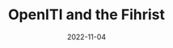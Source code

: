 ---
layout: category
taxonomy: fihrist
title: OpenITI and the Fihrist
permalink: /series/fihrist
date: 2022-11-04
---